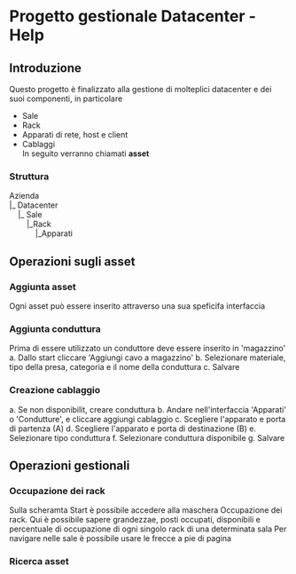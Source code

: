# Progetto gestionale Datacenter - Help
## Introduzione
Questo progetto è finalizzato alla gestione di molteplici datacenter e dei suoi componenti, in particolare
- Sale
- Rack
- Apparati di rete, host e client
- Cablaggi<br>
In seguito verranno chiamati **asset**
### Struttura

Azienda<br>
|_ Datacenter<br>
&nbsp;&nbsp;&nbsp;&nbsp;|_ Sale<br>
&nbsp;&nbsp;&nbsp;&nbsp;&nbsp;&nbsp;&nbsp;&nbsp;|_Rack<br>
&nbsp;&nbsp;&nbsp;&nbsp;&nbsp;&nbsp;&nbsp;&nbsp;&nbsp;&nbsp;&nbsp;&nbsp;|_Apparati

## Operazioni sugli asset

### Aggiunta asset
Ogni asset può essere inserito attraverso una sua speficifa interfaccia
### Aggiunta conduttura
Prima di essere utilizzato un conduttore deve essere inserito in 'magazzino'
a. Dallo start cliccare 'Aggiungi cavo a magazzino'
b. Selezionare materiale, tipo della presa, categoria e il nome della conduttura
c. Salvare

### Creazione cablaggio
a. Se non disponibilit, creare conduttura
b. Andare nell'interfaccia 'Apparati' o 'Condutture', e cliccare aggiungi cablaggio
c. Scegliere l'apparato e porta di partenza (A)
d. Scegliere l'apparato e porta di destinazione (B)
e. Selezionare tipo conduttura
f. Selezionare conduttura disponibile
g. Salvare

## Operazioni gestionali
### Occupazione dei rack
Sulla scheramta Start è possibile accedere alla maschera Occupazione dei rack.
Qui è possibile sapere grandezzae, posti occupati, disponibili e percentuale di occupazione di ogni singolo rack di una determinata sala
Per navigare nelle sale è possibile usare le frecce a pie di pagina

### Ricerca asset
